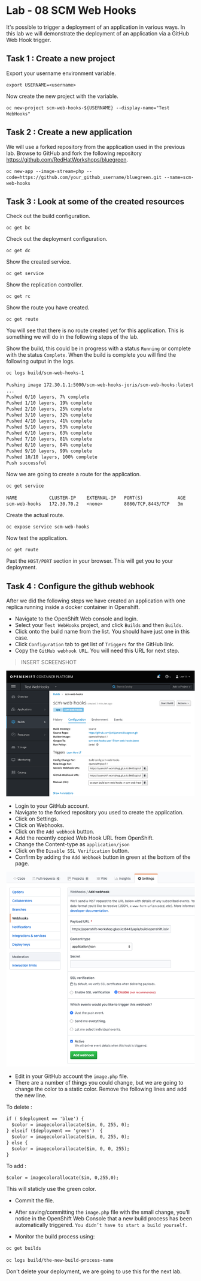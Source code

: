 # Lab - 08 SCM Web Hooks

It's possible to trigger a deployment of an application in various ways. In this
lab we will demonstrate the deployment of an application via a GitHub Web Hook
trigger.


## Task 1 : Create a new project

Export your username environment variable.

```
export USERNAME=<username>
```

Now create the new project with the variable.

```
oc new-project scm-web-hooks-${USERNAME} --display-name="Test WebHooks"
```

## Task 2 : Create a new application

We will use a forked repository from the application used in the previous lab.
Browse to GitHub and fork the following repository https://github.com/RedHatWorkshops/bluegreen.

```
oc new-app --image-stream=php --code=https://github.com/your_github_username/bluegreen.git --name=scm-web-hooks
```

## Task 3 : Look at some of the created resources

Check out the build configuration.

```
oc get bc
```

Check out the deployment configuration.

```
oc get dc
```

Show the created service.

```
oc get service
```

Show the replication controller.

```
oc get rc
```

Show the route you have created.

```
oc get route
```

You will see that there is no route created yet for this application. This is
something we will do in the following steps of the lab.

Show the build, this could be in progress with a status `Running` or complete with
the status `Complete`. When the build is complete you will find the following output
in the logs.

```
oc logs build/scm-web-hooks-1

Pushing image 172.30.1.1:5000/scm-web-hooks-joris/scm-web-hooks:latest ...
Pushed 0/10 layers, 7% complete
Pushed 1/10 layers, 19% complete
Pushed 2/10 layers, 25% complete
Pushed 3/10 layers, 32% complete
Pushed 4/10 layers, 41% complete
Pushed 5/10 layers, 53% complete
Pushed 6/10 layers, 63% complete
Pushed 7/10 layers, 81% complete
Pushed 8/10 layers, 84% complete
Pushed 9/10 layers, 99% complete
Pushed 10/10 layers, 100% complete
Push successful
```

Now we are going to create a route for the application.

```
oc get service

NAME            CLUSTER-IP    EXTERNAL-IP   PORT(S)             AGE
scm-web-hooks   172.30.70.2   <none>        8080/TCP,8443/TCP   3m
```

Create the actual route.

```
oc expose service scm-web-hooks
```

Now test the application.

```
oc get route
```

Past the `HOST/PORT` section in your browser. This will get you to your deployment.

## Task 4 : Configure the github webhook

After we did the following steps we have created an application with one replica
running inside a docker container in Openshift.

* Navigate to the OpenShift Web console and login.
* Select your `Test WebHooks` project, and click `Builds` and then
`Builds`.
* Click onto the build name from the list. You should have just one in
this case.
* Click `Configuration` tab to get list of `Triggers` for the GitHub
link.
* Copy the `GitHub webhook URL`. You will need this URL for next step.

> INSERT SCREENSHOT

![webhook_configuration](../images/webhook_configuration.png "webhook_configuration")

* Login to your GitHub account.
* Navigate to the forked repository you used to create the application.
* Click on Settings.
* Click on Webhooks.
* Click on the `Add webhook` button.
* Add the recently copied Web Hook URL from OpenShift.
* Change the Content-type as `application/json`
* Click on the `Disable SSL Verification` button.
* Confirm by adding the `Add Webhook` button in green at the bottom of
the page.


![webhook_config_github](../images/webhook_config_github.png "webhook_config_github")

* Edit in your GitHub account the `image.php` file.
* There are a number of things you could change, but we are going to change the
color to a static color. Remove the following lines and add the new line.

To delete :

```
if ( $deployment == 'blue') {
  $color = imagecolorallocate($im, 0, 255, 0);
} elseif ($deployment == 'green')  {
  $color = imagecolorallocate($im, 0, 255, 0);
} else {
  $color = imagecolorallocate($im, 0, 0, 255);
}
```

To add :

```
$color = imagecolorallocate($im, 0,255,0);
```

This will staticly use the green color.

* Commit the file.

* After saving/committing the `image.php` file with the small change,
you’ll notice in the OpenShift Web Console that a new build process has
been automatically triggered. `You didn’t have to start a build
yourself.`
* Monitor the build process using:

```
oc get builds

oc logs build/the-new-build-process-name
```

Don't delete your deployment, we are going to use this for the next lab.
